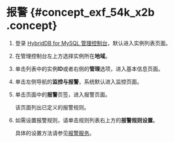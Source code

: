 # 报警 {#concept_exf_54k_x2b .concept}

1.  登录 [HybridDB for MySQL 管理控制台](https://petadata.console.aliyun.com/)，默认进入实例列表页面。
2.  在管理控制台左上方选择实例所在**地域**。
3.  单击列表中的实例**ID**或者右侧的**管理**选项，进入基本信息页面。
4.  单击左侧导航的**监控与报警**，系统默认进入监控页面。
5.  单击页面中的**报警**页签，进入报警页面。

    该页面列出已定义的报警规则。

6.  如需设置报警规则，请单击规则列表右上方的**报警规则设置**。

    具体的设置方法请参见[报警服务](https://www.alibabacloud.com/help/zh/doc-detail/28608.html)。


